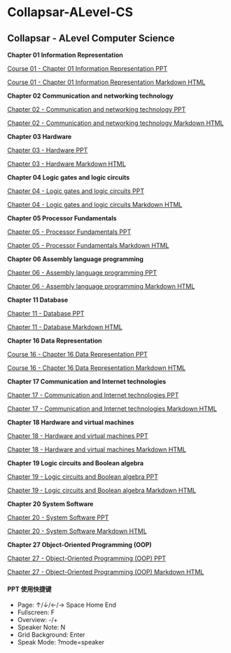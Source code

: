 # Collapsar-ALevel-CS

## Collapsar - ALevel Computer Science

**Chapter 01 Information Representation**

[Course 01 - Chapter 01 Information Representation PPT](http://ppt.yuketang.net/alevel/ALevel-CS-Chapter-01-Information-Representation/ALevel-CS-Chapter-01-Information-Representation.html#slide=1)

[Course 01 - Chapter 01 Information Representation Markdown HTML](http://ppt.yuketang.net/alevel/ALevel-CS-Chapter-01-Information-Representation.html)

**Chapter 02 Communication and networking technology**

[Chapter 02 - Communication and networking technology PPT](http://ppt.yuketang.net/alevel/ALevel-CS-Chapter-02-Communication-and-networking-technologies/ALevel-CS-Chapter-02-Communication-and-networking-technologies.html)

[Chapter 02 - Communication and networking technology Markdown HTML](http://ppt.yuketang.net/alevel/ALevel-CS-Chapter-02-Communication-and-networking-technologies.html)

**Chapter 03 Hardware**

[Chapter 03 - Hardware PPT](http://ppt.yuketang.net/alevel/ALevel-CS-Chapter-03-Hardware/ALevel-CS-Chapter-03-Hardware.html)

[Chapter 03 - Hardware Markdown HTML](http://ppt.yuketang.net/alevel/ALevel-CS-Chapter-03-Hardware.html)

**Chapter 04 Logic gates and logic circuits**

[Chapter 04 - Logic gates and logic circuits PPT](http://ppt.yuketang.net/alevel/ALevel-CS-Chapter-04-Logic-gates-and-logic-circuits/ALevel-CS-Chapter-04-Logic-gates-and-logic-circuits.html)

[Chapter 04 - Logic gates and logic circuits Markdown HTML](http://ppt.yuketang.net/alevel/ALevel-CS-Chapter-04-Logic-gates-and-logic-circuits.html)

**Chapter 05 Processor Fundamentals**

[Chapter 05 - Processor Fundamentals PPT](http://ppt.yuketang.net/alevel/ALevel-CS-Chapter-05-Processor-Fundamentals/ALevel-CS-Chapter-05-Processor-Fundamentals.html)

[Chapter 05 - Processor Fundamentals Markdown HTML](http://ppt.yuketang.net/alevel/ALevel-CS-Chapter-05-Processor-Fundamentals.html)

**Chapter 06 Assembly language programming**

[Chapter 06 - Assembly language programming PPT](http://ppt.yuketang.net/alevel/ALevel-CS-Chapter-06-Assembly-language-programming/ALevel-CS-Chapter-06-Assembly-language-programming.html)

[Chapter 06 - Assembly language programming Markdown HTML](http://ppt.yuketang.net/alevel/ALevel-CS-Chapter-06-Assembly-language-programming.html)

**Chapter 11 Database**

[Chapter 11 - Database PPT](http://ppt.yuketang.net/alevel/ALevel-CS-Chapter-11-Database/ALevel-CS-Chapter-11-Database.html)

[Chapter 11 - Database Markdown HTML](http://ppt.yuketang.net/alevel/ALevel-CS-Chapter-11-Database.html)

**Chapter 16 Data Representation**

[Course 16 - Chapter 16 Data Representation PPT](http://ppt.yuketang.net/alevel/ALevel-CS-Chapter-16-Data-Representation/ALevel-CS-Chapter-16-Data-Representation.html)

[Course 16 - Chapter 16 Data Representation Markdown HTML](http://ppt.yuketang.net/alevel/ALevel-CS-Chapter-16-Data-Representation.html)

**Chapter 17 Communication and Internet technologies**

[Chapter 17 - Communication and Internet technologies PPT](http://ppt.yuketang.net/alevel/ALevel-CS-Chapter-17-Communication-and-Internet-technologies/ALevel-CS-Chapter-17-Communication-and-Internet-technologies.html#slide=1)

[Chapter 17 - Communication and Internet technologies Markdown HTML](http://ppt.yuketang.net/alevel/ALevel-CS-Chapter-17-Communication-and-Internet-technologies.html)

**Chapter 18 Hardware and virtual machines**

[Chapter 18 - Hardware and virtual machines PPT](http://ppt.yuketang.net/alevel/ALevel-CS-Chapter-18-Hardware-and-virtual-machines/ALevel-CS-Chapter-18-Hardware-and-virtual-machines.html)

[Chapter 18 - Hardware and virtual machines Markdown HTML](http://ppt.yuketang.net/alevel/ALevel-CS-Chapter-18-Hardware-and-virtual-machines.html)

**Chapter 19 Logic circuits and Boolean algebra**

[Chapter 19 - Logic circuits and Boolean algebra PPT](http://ppt.yuketang.net/alevel/ALevel-CS-Chapter-19%E2%80%93Logic-circuits-and-Boolean-algebra/ALevel-CS-Chapter-19%E2%80%93Logic-circuits-and-Boolean-algebra.html)

[Chapter 19 - Logic circuits and Boolean algebra Markdown HTML](http://ppt.yuketang.net/alevel/ALevel-CS-Chapter-19%E2%80%93Logic-circuits-and-Boolean-algebra.html)

**Chapter 20 System Software**

[Chapter 20 - System Software PPT](http://ppt.yuketang.net/alevel/ALevel-CS-Chapter-20-System-Software/ALevel-CS-Chapter-20-System-Software.html)

[Chapter 20 - System Software Markdown HTML](http://ppt.yuketang.net/alevel/ALevel-CS-Chapter-20-System-Software.html)

**Chapter 27 Object-Oriented Programming (OOP)**

[Chapter 27 - Object-Oriented Programming (OOP) PPT](http://ppt.yuketang.net/alevel/ALevel-CS-Chapter-27-Object-Oriented-Programming-OOP/ALevel-CS-Chapter-27-Object-Oriented-Programming-OOP.html#slide=1)

[Chapter 27 - Object-Oriented Programming (OOP) Markdown HTML](http://ppt.yuketang.net/alevel/ALevel-CS-Chapter-27-Object-Oriented-Programming-OOP.html)

#### PPT 使用快捷键

* Page: ↑/↓/←/→ Space Home End
* Fullscreen: F
* Overview: -/+
* Speaker Note: N
* Grid Background: Enter
* Speak Mode: ?mode=speaker

